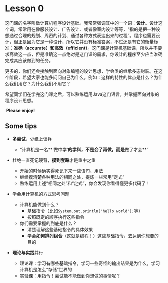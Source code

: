 # Lesson 0

​		这门课的名字叫做计算机程序设计基础。我常常强调其中的一个词：**设计**。设计这个词，常常用在像服装设计、广告设计、或者像室内设计等等，“指的是把一种设想通过合理的规划、周密的计划、通过各种方式表达出来的过程”。程序也需要设计，但正是因为它是一种设计，所以它并没有标准答案，不过还是有它的衡量标准：**准确（accurate）**和**高效（efficient）**。这门课是计算机基础课，所以并不要求高效这一点，但是准确这一点绝对是这门课的需求，你设计的程序至少应当准确完成其应该做到的任务。

​		更多的，你们还会接触到面向对象编程的设计思想，学会类的继承多态封装。在这个阶段，希望大家也能多问问自己为什么。例如：这样的特性的优点是什么？为什么我们用它？为什么我们不用它？

​		希望同学们在学完这门课之后，可以熟练运用Java这门语言，并掌握面向对象的程序设计思想。

​		**Please enjoy!**



## Some tips

- **多尝试**，少纸上谈兵
  - “计算机是一名**‘做中学’**的学科，不是会了再做，而是**做了才会**”
- 杜绝一直死记硬背，**摸到套路**才是重中之重
  - 开始的时候确实得死记下来一些语句、用法
  - 继续摸清楚各种用法的相同之处，提炼一些常用“定式”
  - 熟练运用上述“相同之处”和“定式”，你会发现你看得懂更多代码了！
- 学会用计算机的方式思考问题
  - 计算机能做到什么？
    - 基础指令（比如`System.out.println("hello world");`等）
    - 按照既定的顺序执行这些指令
  - 你们需要掌握的到底是什么？
    - 清楚理解这些基础指令的具体效果
    - 学会**如何排列组合**（这就是编程！）这些基础指令，去达到你想要的目的

- **理论与实践**并行
  - 理论课：学习有哪些基础指令，学习一些奇怪的输出结果是为什么，学习计算机是怎么“存储”世界的
  - 实验课：用指令！尝试能不能做到你想做的事情呢？

